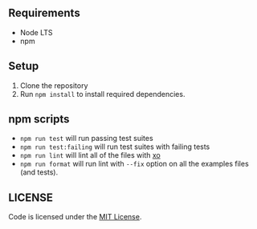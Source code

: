 ## Requirements

- Node LTS
- npm

## Setup

1. Clone the repository
2. Run `npm install` to install required dependencies.

## npm scripts

- `npm run test` will run passing test suites
- `npm run test:failing` will run test suites with failing tests
- `npm run lint` will lint all of the files with [xo](https://github.com/xojs/xo)
- `npm run format` will run lint with `--fix` option on all the examples files (and tests).

## LICENSE

Code is licensed under the [MIT License](./LICENSE).

